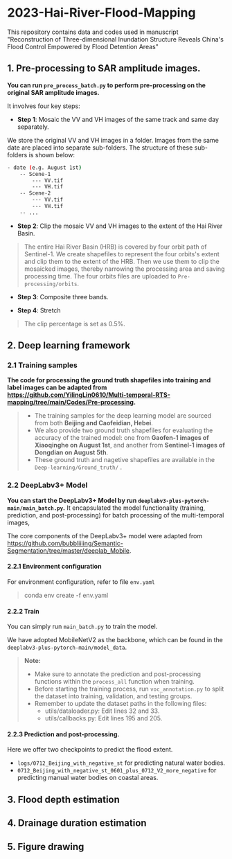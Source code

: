# 2023-Hai-River-Flood-Mapping
This repository contains data and codes used in manuscript "Reconstruction of Three-dimensional Inundation Structure Reveals China's Flood Control Empowered by Flood Detention Areas"
## 1. Pre-processing to SAR amplitude images.
**You can run `pre_process_batch.py` to perform pre-processing on the original SAR amplitude images.**

It involves four key steps:

*  **Step 1**: Mosaic the VV and VH images of the same track and same day separately.

We store the original VV and VH images in a folder. Images from the same date are placed into separate sub-folders. The structure of these sub-folders is shown below:
```sh
- date (e.g. August 1st)
    -- Scene-1
        --- VV.tif
        --- VH.tif
    -- Scene-2
        --- VV.tif
        --- VH.tif
    -- ...
```



*  **Step 2**: Clip the mosaic VV and VH images to the extent of the Hai River Basin.

> The entire Hai River Basin (HRB) is covered by four orbit path of Sentinel-1. We create shapefiles to represent the four orbits's extent and clip them to the extent of the HRB. Then we use them to clip the mosaicked images, thereby narrowing the processing area and saving processing time. The four orbits files are uploaded to `Pre-processing/orbits`. 

*  **Step 3**: Composite three bands. 

*  **Step 4**: Stretch
> The clip percentage is set as 0.5%.

## 2. Deep learning framework
### 2.1 Training samples
**The code for processing the ground truth shapefiles into training and label images can be adapted from https://github.com/YilingLin0610/Multi-temporal-RTS-mapping/tree/main/Codes/Pre-processing.**

> *  The training samples for the deep learning model are sourced from both **Beijing and Caofeidian, Hebei**. 
> *  We also provide two ground truth shapefiles for evaluating the accuracy of the trained model: one from **Gaofen-1 images of Xiaoqinghe on August 1st**, and another from **Sentinel-1 images of Dongdian on August 5th**. 
> *  These ground truth and nagetive shapefiles are available in the `Deep-learning/Ground_truth/` .
### 2.2 DeepLabv3+ Model
**You can start the DeepLabv3+ Model by run `deeplabv3-plus-pytorch-main/main_batch.py`.** It encapsulated the model functionality (training, prediction, and post-processing) for batch processing of the multi-temporal images,

The core components of the DeepLabv3+ model were adapted from
https://github.com/bubbliiiing/Semantic-Segmentation/tree/master/deeplab_Mobile.

#### 2.2.1 Environment configuration
For environment configuration, refer to file `env.yaml`
> conda env create -f env.yaml
#### 2.2.2 Train
You can simply run `main_batch.py` to train the model. 

We have adopted MobileNetV2 as the backbone, which can be found in the `deeplabv3-plus-pytorch-main/model_data`.

> **Note:**
> *  Make sure to annotate the prediction and post-processing functions within the `process_all` function when training.
> *  Before starting the training process, run `voc_annotation.py` to split the dataset into training, validation, and testing groups.
> *  Remember to update the dataset paths in the following files:
>      * utils/dataloader.py: Edit lines 32 and 33.
>      * utils/callbacks.py: Edit lines 195 and 205.
#### 2.2.3 Prediction and post-processing.
Here we offer two checkpoints to predict the flood extent. 
*  `logs/0712_Beijing_with_negative_st` for predicting natural water bodies.
*  `0712_Beijing_with_negative_st_0601_plus_0712_V2_more_negative` for predicting manual water bodies on coastal areas.
## 3. Flood depth estimation
## 4. Drainage duration estimation
## 5. Figure drawing
